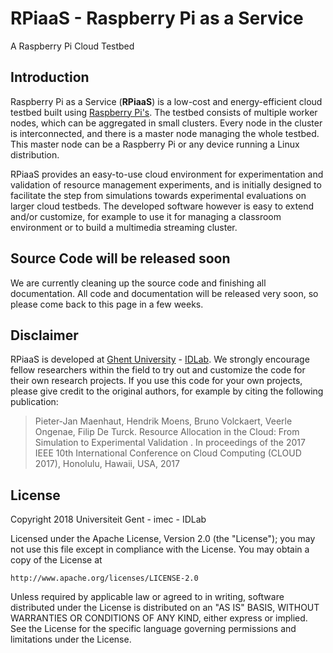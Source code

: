 # RPiaaS - Raspberry Pi as a Service
A Raspberry Pi Cloud Testbed 

## Introduction

Raspberry Pi as a Service (**RPiaaS**) is a low-cost and energy-efficient cloud testbed built using [Raspberry Pi's](https://www.raspberrypi.org). The testbed consists of multiple worker nodes, which can be aggregated in small clusters. Every node in the cluster is interconnected, and there is a master node managing the whole testbed. This master node can be a Raspberry Pi or any device running a Linux distribution.

RPiaaS provides an easy-to-use cloud environment for experimentation and validation of resource management experiments, and is initially designed to facilitate the step from simulations towards experimental evaluations on larger cloud testbeds. The developed software however is easy to extend and/or customize, for example to use it for managing a classroom environment or to build a multimedia streaming cluster.

## Source Code will be released soon

We are currently cleaning up the source code and finishing all documentation. All code and documentation will be released very soon, so please come back to this page in a few weeks.

## Disclaimer

RPiaaS is developed at [Ghent University](https://www.ugent.be/en) - [IDLab](https://www.ugent.be/ea/idlab/en). 
We strongly encourage fellow researchers within the field to try out and customize the code for their own research projects. 
If you use this code for your own projects, please give credit to the original authors, for example by citing the following publication:

> Pieter-Jan Maenhaut, Hendrik Moens, Bruno Volckaert, Veerle Ongenae, Filip De Turck. Resource Allocation in the Cloud: From Simulation to Experimental Validation . In proceedings of the 2017 IEEE 10th International Conference on Cloud Computing (CLOUD 2017), Honolulu, Hawaii, USA, 2017

## License

Copyright 2018 Universiteit Gent - imec - IDLab

Licensed under the Apache License, Version 2.0 (the "License");
you may not use this file except in compliance with the License.
You may obtain a copy of the License at

    http://www.apache.org/licenses/LICENSE-2.0

Unless required by applicable law or agreed to in writing, software
distributed under the License is distributed on an "AS IS" BASIS,
WITHOUT WARRANTIES OR CONDITIONS OF ANY KIND, either express or implied.
See the License for the specific language governing permissions and
limitations under the License.

